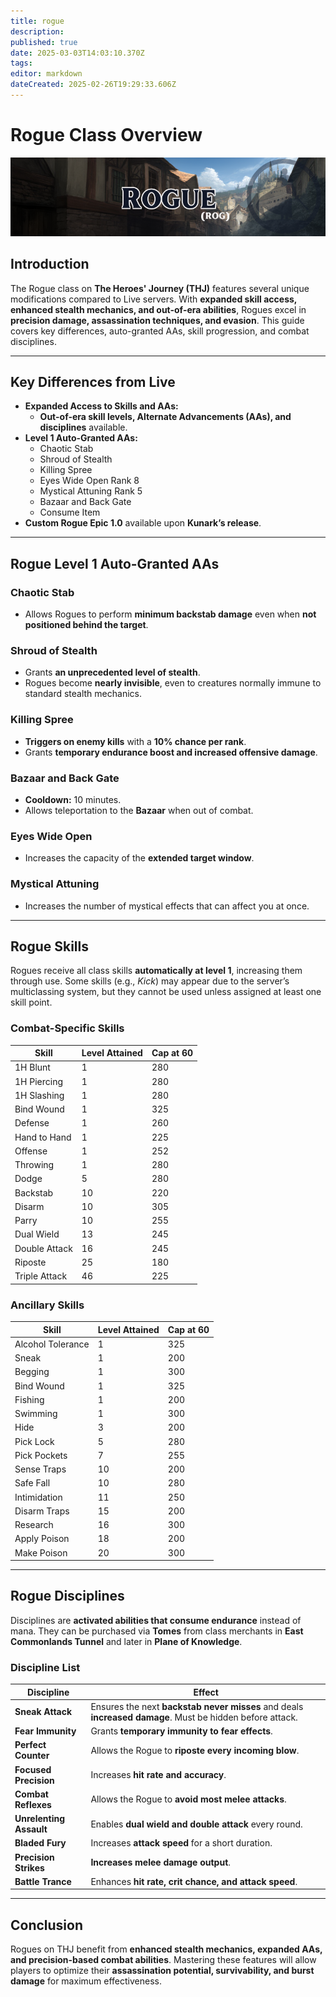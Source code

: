 ```yaml
---
title: rogue
description: 
published: true
date: 2025-03-03T14:03:10.370Z
tags: 
editor: markdown
dateCreated: 2025-02-26T19:29:33.606Z
---
```


# Rogue Class Overview

![](/roguepage.png)

## Introduction

The Rogue class on **The Heroes' Journey (THJ)** features several unique modifications compared to Live servers. With **expanded skill access, enhanced stealth mechanics, and out-of-era abilities**, Rogues excel in **precision damage, assassination techniques, and evasion**. This guide covers key differences, auto-granted AAs, skill progression, and combat disciplines.

---

## Key Differences from Live

-   **Expanded Access to Skills and AAs:**
    -   **Out-of-era skill levels, Alternate Advancements (AAs), and disciplines** available.
-   **Level 1 Auto-Granted AAs:**
    -   Chaotic Stab
    -   Shroud of Stealth
    -   Killing Spree
    -   Eyes Wide Open Rank 8
    -   Mystical Attuning Rank 5
    -   Bazaar and Back Gate
    -   Consume Item
-   **Custom Rogue Epic 1.0** available upon **Kunark’s release**.

---

## Rogue Level 1 Auto-Granted AAs

### Chaotic Stab

-   Allows Rogues to perform **minimum backstab damage** even when **not positioned behind the target**.

### Shroud of Stealth

-   Grants **an unprecedented level of stealth**.
-   Rogues become **nearly invisible**, even to creatures normally immune to standard stealth mechanics.

### Killing Spree

-   **Triggers on enemy kills** with a **10% chance per rank**.
-   Grants **temporary endurance boost and increased offensive damage**.

### Bazaar and Back Gate

-   **Cooldown:** 10 minutes.
-   Allows teleportation to the **Bazaar** when out of combat.

### Eyes Wide Open

-   Increases the capacity of the **extended target window**.

### Mystical Attuning

-   Increases the number of mystical effects that can affect you at once.

---

## Rogue Skills

Rogues receive all class skills **automatically at level 1**, increasing them through use. Some skills (e.g., *Kick*) may appear due to the server’s multiclassing system, but they cannot be used unless assigned at least one skill point.

### Combat-Specific Skills

| Skill | Level Attained | Cap at 60 |
| --- | --- | --- |
| 1H Blunt | 1   | 280 |
| 1H Piercing | 1   | 280 |
| 1H Slashing | 1   | 280 |
| Bind Wound | 1   | 325 |
| Defense | 1   | 260 |
| Hand to Hand | 1   | 225 |
| Offense | 1   | 252 |
| Throwing | 1   | 280 |
| Dodge | 5   | 280 |
| Backstab | 10  | 220 |
| Disarm | 10  | 305 |
| Parry | 10  | 255 |
| Dual Wield | 13  | 245 |
| Double Attack | 16  | 245 |
| Riposte | 25  | 180 |
| Triple Attack | 46  | 225 |

### Ancillary Skills

| Skill | Level Attained | Cap at 60 |
| --- | --- | --- |
| Alcohol Tolerance | 1   | 325 |
| Sneak | 1   | 200 |
| Begging | 1   | 300 |
| Bind Wound | 1   | 325 |
| Fishing | 1   | 200 |
| Swimming | 1   | 300 |
| Hide | 3   | 200 |
| Pick Lock | 5   | 280 |
| Pick Pockets | 7   | 255 |
| Sense Traps | 10  | 200 |
| Safe Fall | 10  | 280 |
| Intimidation | 11  | 250 |
| Disarm Traps | 15  | 200 |
| Research | 16  | 300 |
| Apply Poison | 18  | 200 |
| Make Poison | 20  | 300 |

---

## Rogue Disciplines

Disciplines are **activated abilities that consume endurance** instead of mana. They can be purchased via **Tomes** from class merchants in **East Commonlands Tunnel** and later in **Plane of Knowledge**.

### Discipline List

| Discipline | Effect |
| --- | --- |
| **Sneak Attack** | Ensures the next **backstab never misses** and deals **increased damage**. Must be hidden before attack. |
| **Fear Immunity** | Grants **temporary immunity to fear effects**. |
| **Perfect Counter** | Allows the Rogue to **riposte every incoming blow**. |
| **Focused Precision** | Increases **hit rate and accuracy**. |
| **Combat Reflexes** | Allows the Rogue to **avoid most melee attacks**. |
| **Unrelenting Assault** | Enables **dual wield and double attack** every round. |
| **Bladed Fury** | Increases **attack speed** for a short duration. |
| **Precision Strikes** | **Increases melee damage output**. |
| **Battle Trance** | Enhances **hit rate, crit chance, and attack speed**. |

---

## Conclusion

Rogues on THJ benefit from **enhanced stealth mechanics, expanded AAs, and precision-based combat abilities**. Mastering these features will allow players to optimize their **assassination potential, survivability, and burst damage** for maximum effectiveness.